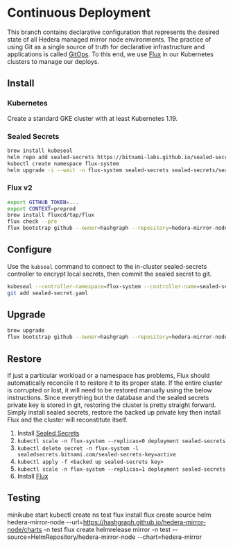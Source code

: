 # Continuous Deployment

This branch contains declarative configuration that represents the desired state of all Hedera managed mirror node environments.
The practice of using Git as a single source of truth for declarative infrastructure and applications is called [GitOps](https://www.gitops.tech).
To this end, we use [Flux](https://fluxcd.io) in our Kubernetes clusters to manage our deploys.

## Install

### Kubernetes

Create a standard GKE cluster with at least Kubernetes 1.19.

### Sealed Secrets

```bash
brew install kubeseal
helm repo add sealed-secrets https://bitnami-labs.github.io/sealed-secrets
kubectl create namespace flux-system
helm upgrade -i --wait -n flux-system sealed-secrets sealed-secrets/sealed-secrets
```

### Flux v2

```bash
export GITHUB_TOKEN=...
export CONTEXT=preprod
brew install fluxcd/tap/flux
flux check --pre
flux bootstrap github --owner=hashgraph --repository=hedera-mirror-node --branch=deploy --team=hedera-mirror-node --context="${CONTEXT}" --path="clusters/${CONTEXT}" --private=false --interval=1m
```

## Configure

Use the `kubseal` command to connect to the in-cluster sealed-secrets controller to encrypt local secrets, then commit the sealed secret to git.

```bash
kubeseal --controller-namespace=flux-system --controller-name=sealed-secrets -o yaml <secret.yaml >sealed-secret.yaml
git add sealed-secret.yaml
```

## Upgrade

```bash
brew upgrade
flux bootstrap github --owner=hashgraph --repository=hedera-mirror-node --branch=deploy --team=hedera-mirror-node --context="${CONTEXT}" --path="clusters/${CONTEXT}" --private=false --interval=1m
```

## Restore

If just a particular workload or a namespace has problems, Flux should automatically reconcile it to restore it to its proper state.
If the entire cluster is corrupted or lost, it will need to be restored manually using the below instructions.
Since everything but the database and the sealed secrets private key is stored in git, restoring the cluster is pretty straight forward.
Simply install sealed secrets, restore the backed up private key then install Flux and the cluster will reconstitute itself.

1. Install [Sealed Secrets](#sealed-secrets)
2. `kubectl scale -n flux-system --replicas=0 deployment sealed-secrets`
3. `kubectl delete secret -n flux-system -l sealedsecrets.bitnami.com/sealed-secrets-key=active`
4. `kubectl apply -f <backed up sealed-secrets key>`
5. `kubectl scale -n flux-system --replicas=1 deployment sealed-secrets`
6. Install [Flux](#flux-v2)

## Testing

minikube start
kubectl create ns test
flux install
flux create source helm hedera-mirror-node --url=https://hashgraph.github.io/hedera-mirror-node/charts -n test
flux create helmrelease mirror -n test --source=HelmRepository/hedera-mirror-node --chart=hedera-mirror

